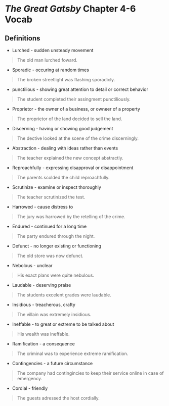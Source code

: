 # *The Great Gatsby* Chapter 4-6 Vocab

## Definitions

* Lurched - sudden unsteady movement

> The old man lurched foward.

* Sporadic - occuring at random times

> The broken streetlight was flashing sporadicly.

* punctilious - showing great attention to detail or correct behavior

> The student completed their assingment punctiliously.

* Proprietor - the owner of a business, or owneer of a property

> The proprietor of the land decided to sell the land.

* Discerning - having or showing good judgement

> The dective looked at the scene of the crime discerningly.

* Abstraction - dealing with ideas rather than events

> The teacher explained the new concept abstractly.

* Reproachfully - expressing disapproval or disappointment

> The parents scolded the child reproachfully.

* Scrutinize - examine or inspect thoroughly

> The teacher scrutinized the test.

* Harrowed - cause distress to

> The jury was harrowed by the retelling of the crime.

* Endured - continued for a long time

> The party endured through the night.

* Defunct - no longer existing or functioning

> The old store was now defunct.

* Nebolous - unclear

> His exact plans were quite nebulous.

* Laudable - deserving praise

> The students excelent grades were laudable.

* Insidious - treacherous, crafty

> The villain was extremely insidious.

* Ineffable - to great or extreme to be talked about

> His wealth was ineffable.

* Ramification - a consequence

> The criminal was to experience extreme ramification.

* Contingencies - a future circumstance

> The company had contingincies to keep their service online in case of emergency.

* Cordial - friendly

> The guests adressed the host cordially.

